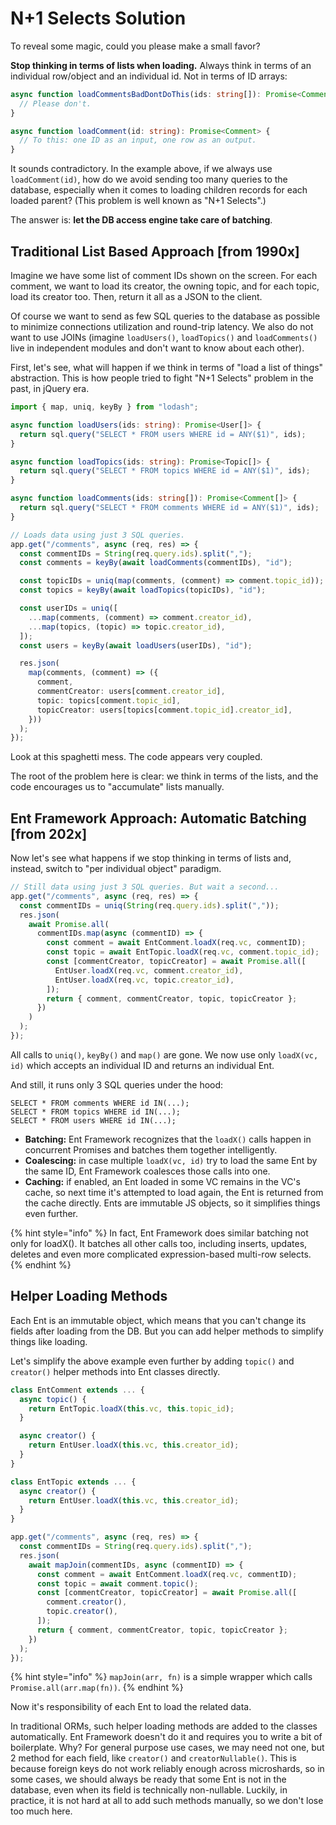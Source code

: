 # N+1 Selects Solution

To reveal some magic, could you please make a small favor?

**Stop thinking in terms of lists when loading.** Always think in terms of an individual row/object and an individual id. Not in terms of ID arrays:

```typescript
async function loadCommentsBadDontDoThis(ids: string[]): Promise<Comment[]> {
  // Please don't.
}

async function loadComment(id: string): Promise<Comment> {
  // To this: one ID as an input, one row as an output.
}  
```

It sounds contradictory. In the example above, if we always use `loadComment(id)`, how do we avoid sending too many queries to the database, especially when it comes to loading children records for each loaded parent? (This problem is well known as "N+1 Selects".)

The answer is: **let the DB access engine take care of batching**.

## Traditional List Based Approach \[from 1990x]

Imagine we have some list of comment IDs shown on the screen. For each comment, we want to load its creator, the owning topic, and for each topic, load its creator too. Then, return it all as a JSON to the client.

Of course we want to send as few SQL queries to the database as possible to minimize connections utilization and round-trip latency. We also do not want to use JOINs (imagine `loadUsers()`, `loadTopics()` and `loadComments()` live in independent modules and don't want to know about each other).

First, let's see, what will happen if we think in terms of "load a list of things" abstraction. This is how people tried to fight "N+1 Selects" problem in the past, in jQuery era.

```typescript
import { map, uniq, keyBy } from "lodash";

async function loadUsers(ids: string): Promise<User[]> {
  return sql.query("SELECT * FROM users WHERE id = ANY($1)", ids);
}

async function loadTopics(ids: string): Promise<Topic[]> {
  return sql.query("SELECT * FROM topics WHERE id = ANY($1)", ids);
}

async function loadComments(ids: string[]): Promise<Comment[]> {
  return sql.query("SELECT * FROM comments WHERE id = ANY($1)", ids);
}

// Loads data using just 3 SQL queries.
app.get("/comments", async (req, res) => {
  const commentIDs = String(req.query.ids).split(",");
  const comments = keyBy(await loadComments(commentIDs), "id");

  const topicIDs = uniq(map(comments, (comment) => comment.topic_id));
  const topics = keyBy(await loadTopics(topicIDs), "id");

  const userIDs = uniq([
    ...map(comments, (comment) => comment.creator_id),
    ...map(topics, (topic) => topic.creator_id),
  ]);
  const users = keyBy(await loadUsers(userIDs), "id");

  res.json(
    map(comments, (comment) => ({
      comment,
      commentCreator: users[comment.creator_id],
      topic: topics[comment.topic_id],
      topicCreator: users[topics[comment.topic_id].creator_id],
    }))
  );
});
```

Look at this spaghetti mess. The code appears very coupled.

The root of the problem here is clear: we think in terms of the lists, and the code encourages us to "accumulate" lists manually.

## Ent Framework Approach: Automatic Batching \[from 202x]

Now let's see what happens if we stop thinking in terms of lists and, instead, switch to "per individual object" paradigm.

```typescript
// Still data using just 3 SQL queries. But wait a second...
app.get("/comments", async (req, res) => {
  const commentIDs = uniq(String(req.query.ids).split(","));
  res.json(
    await Promise.all(
      commentIDs.map(async (commentID) => {
        const comment = await EntComment.loadX(req.vc, commentID);
        const topic = await EntTopic.loadX(req.vc, comment.topic_id);
        const [commentCreator, topicCreator] = await Promise.all([
          EntUser.loadX(req.vc, comment.creator_id),
          EntUser.loadX(req.vc, topic.creator_id),
        ]);
        return { comment, commentCreator, topic, topicCreator };
      })
    )
  );
});

```

All calls to `uniq()`, `keyBy()` and `map()` are gone. We now use only `loadX(vc, id)` which accepts an individual ID and returns an individual Ent.

And still, it runs only 3 SQL queries under the hood:

```
SELECT * FROM comments WHERE id IN(...);
SELECT * FROM topics WHERE id IN(...);
SELECT * FROM users WHERE id IN(...);
```

* **Batching:** Ent Framework recognizes that the `loadX()` calls happen in concurrent Promises and batches them together intelligently.
* **Coalescing:** in case multiple `loadX(vc, id)` try to load the same Ent by the same ID, Ent Framework coalesces those calls into one.
* **Caching:** if enabled, an Ent loaded in some VC remains in the VC's cache, so next time it's attempted to load again, the Ent is returned from the cache directly. Ents are immutable JS objects, so it simplifies things even further.

{% hint style="info" %}
In fact, Ent Framework does similar batching not only for loadX(). It batches all other calls too, including inserts, updates, deletes and even more complicated expression-based multi-row selects.
{% endhint %}

## Helper Loading Methods

Each Ent is an immutable object, which means that you can't change its fields after loading from the DB. But you can add helper methods to simplify things like loading.

Let's simplify the above example even further by adding `topic()` and `creator()` helper methods into Ent classes directly.

```typescript
class EntComment extends ... {
  async topic() {
    return EntTopic.loadX(this.vc, this.topic_id);
  }

  async creator() {
    return EntUser.loadX(this.vc, this.creator_id);
  }
}

class EntTopic extends ... {
  async creator() {
    return EntUser.loadX(this.vc, this.creator_id);
  }
}

app.get("/comments", async (req, res) => {
  const commentIDs = String(req.query.ids).split(",");
  res.json(
    await mapJoin(commentIDs, async (commentID) => {
      const comment = await EntComment.loadX(req.vc, commentID);
      const topic = await comment.topic();
      const [commentCreator, topicCreator] = await Promise.all([
        comment.creator(),
        topic.creator(),
      ]);
      return { comment, commentCreator, topic, topicCreator };
    })
  );
});
```

{% hint style="info" %}
`mapJoin(arr, fn)` is a simple wrapper which calls `Promise.all(arr.map(fn))`.
{% endhint %}

Now it's responsibility of each Ent to load the related data.

In traditional ORMs, such helper loading methods are added to the classes automatically. Ent Framework doesn't do it and requires you to write a bit of boilerplate. Why? For general purpose use cases, we may need not one, but 2 method for each field, like `creator()` and `creatorNullable()`. This is because foreign keys do not work reliably enough across microshards, so in some cases, we should always be ready that some Ent is not in the database, even when its field is technically non-nullable. Luckily, in practice, it is not hard at all to add such methods manually, so we don't lose too much here.

